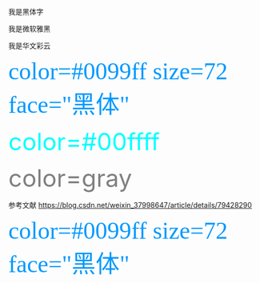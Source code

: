 <font face="黑体">我是黑体字</font>

<font face="微软雅黑">我是微软雅黑</font>

<font face="STCAIYUN">我是华文彩云</font>


<font color=#0099ff size=7 face="黑体">color=#0099ff size=72 face="黑体"</font>

<font color=#00ffff size=72>color=#00ffff</font>

<font color=gray size=72>color=gray</font>


参考文献
https://blog.csdn.net/weixin_37998647/article/details/79428290


<font color=#0099ff size=7 face="黑体">color=#0099ff size=72 face="黑体"</font>

